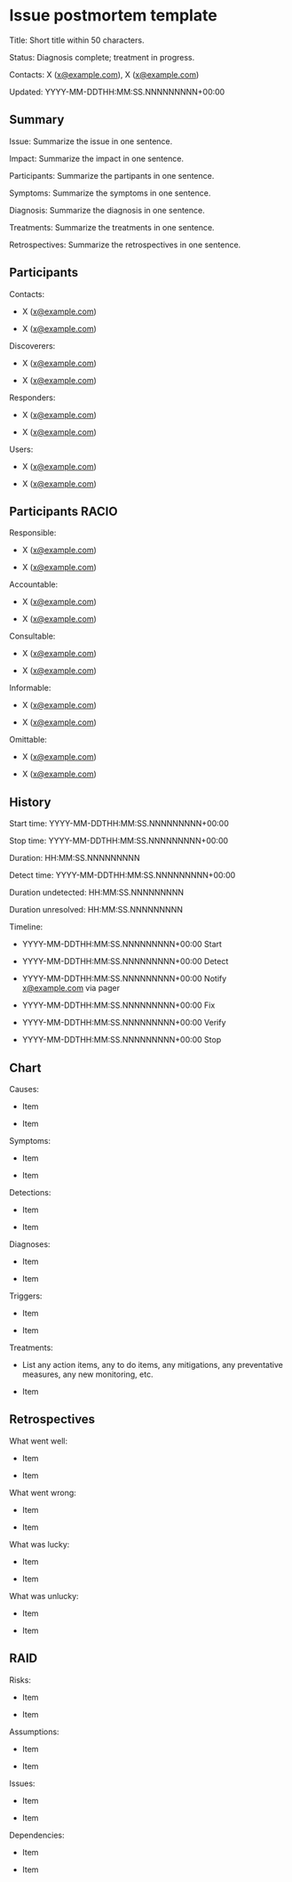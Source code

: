 # Issue postmortem template

Title: Short title within 50 characters.

Status: Diagnosis complete; treatment in progress.

Contacts: X (x@example.com), X (x@example.com)

Updated: YYYY-MM-DDTHH:MM:SS.NNNNNNNNN+00:00


## Summary ##

Issue: Summarize the issue in one sentence.

Impact: Summarize the impact in one sentence.

Participants: Summarize the partipants in one sentence.

Symptoms: Summarize the symptoms in one sentence.

Diagnosis: Summarize the diagnosis in one sentence.

Treatments: Summarize the treatments in one sentence.

Retrospectives: Summarize the retrospectives in one sentence.


## Participants ##

Contacts: 

  * X (x@example.com)

  * X (x@example.com)

Discoverers:

  * X (x@example.com)

  * X (x@example.com)

Responders:

  * X (x@example.com)

  * X (x@example.com)

Users:

  * X (x@example.com)

  * X (x@example.com)


## Participants RACIO ##

Responsible:

  * X (x@example.com)

  * X (x@example.com)

Accountable:

  * X (x@example.com)

  * X (x@example.com)

Consultable:

  * X (x@example.com)

  * X (x@example.com)

Informable:

  * X (x@example.com)

  * X (x@example.com)

Omittable:

  * X (x@example.com)

  * X (x@example.com)



## History ##

Start time: YYYY-MM-DDTHH:MM:SS.NNNNNNNNN+00:00

Stop time: YYYY-MM-DDTHH:MM:SS.NNNNNNNNN+00:00

Duration: HH:MM:SS.NNNNNNNNN

Detect time: YYYY-MM-DDTHH:MM:SS.NNNNNNNNN+00:00

Duration undetected: HH:MM:SS.NNNNNNNNN

Duration unresolved: HH:MM:SS.NNNNNNNNN

Timeline:

  * YYYY-MM-DDTHH:MM:SS.NNNNNNNNN+00:00 Start

  * YYYY-MM-DDTHH:MM:SS.NNNNNNNNN+00:00 Detect

  * YYYY-MM-DDTHH:MM:SS.NNNNNNNNN+00:00 Notify x@example.com via pager

  * YYYY-MM-DDTHH:MM:SS.NNNNNNNNN+00:00 Fix

  * YYYY-MM-DDTHH:MM:SS.NNNNNNNNN+00:00 Verify

  * YYYY-MM-DDTHH:MM:SS.NNNNNNNNN+00:00 Stop
 

## Chart ##

Causes:

  * Item

  * Item

Symptoms:

  * Item

  * Item

Detections: 

  * Item

  * Item

Diagnoses:

  * Item

  * Item

Triggers: 

  * Item

  * Item

Treatments:

  * List any action items, any to do items, any mitigations, any preventative measures, any new monitoring, etc.

  * Item 


## Retrospectives ##

What went well:

  * Item

  * Item

What went wrong:

  * Item

  * Item

What was lucky:

  * Item

  * Item

What was unlucky:

  * Item

  * Item


## RAID ##

Risks:

  * Item

  * Item

Assumptions:

  * Item

  * Item

Issues:

  * Item

  * Item

Dependencies:

  * Item

  * Item
